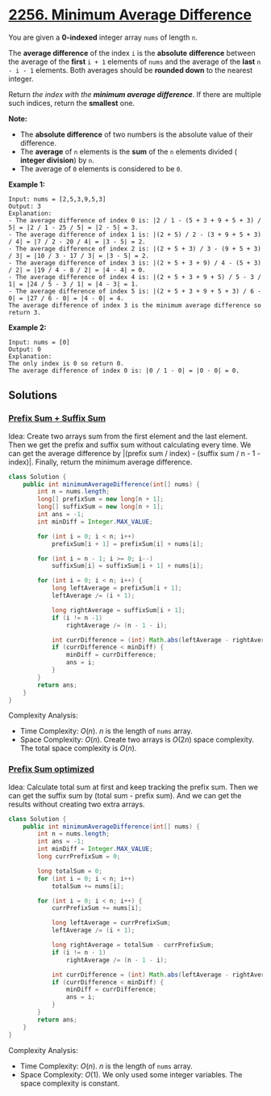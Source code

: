 # [2256. Minimum Average Difference](https://leetcode.com/problems/minimum-average-difference/)

You are given a **0-indexed** integer array `nums` of length `n`.

The **average difference** of the index `i` is the **absolute** **difference** between the average of the **first** `i + 1` elements of `nums` and the average of the **last** `n - i - 1` elements. Both averages should be **rounded down** to the nearest integer.

Return _the index with the **minimum average difference**_. If there are multiple such indices, return the **smallest** one.

**Note:**

- The **absolute difference** of two numbers is the absolute value of their difference.
- The **average** of `n` elements is the **sum** of the `n` elements divided ( **integer division**) by `n`.
- The average of `0` elements is considered to be `0`.

**Example 1:**

```
Input: nums = [2,5,3,9,5,3]
Output: 3
Explanation:
- The average difference of index 0 is: |2 / 1 - (5 + 3 + 9 + 5 + 3) / 5| = |2 / 1 - 25 / 5| = |2 - 5| = 3.
- The average difference of index 1 is: |(2 + 5) / 2 - (3 + 9 + 5 + 3) / 4| = |7 / 2 - 20 / 4| = |3 - 5| = 2.
- The average difference of index 2 is: |(2 + 5 + 3) / 3 - (9 + 5 + 3) / 3| = |10 / 3 - 17 / 3| = |3 - 5| = 2.
- The average difference of index 3 is: |(2 + 5 + 3 + 9) / 4 - (5 + 3) / 2| = |19 / 4 - 8 / 2| = |4 - 4| = 0.
- The average difference of index 4 is: |(2 + 5 + 3 + 9 + 5) / 5 - 3 / 1| = |24 / 5 - 3 / 1| = |4 - 3| = 1.
- The average difference of index 5 is: |(2 + 5 + 3 + 9 + 5 + 3) / 6 - 0| = |27 / 6 - 0| = |4 - 0| = 4.
The average difference of index 3 is the minimum average difference so return 3.
```

**Example 2:**

```
Input: nums = [0]
Output: 0
Explanation:
The only index is 0 so return 0.
The average difference of index 0 is: |0 / 1 - 0| = |0 - 0| = 0.
```

## Solutions
### [Prefix Sum + Suffix Sum](./MinimumAverageDifference.java)

Idea: Create two arrays sum from the first element and the last element. Then we get the prefix and suffix sum without calculating every time. We can get the average difference by |(prefix sum / index) -  (suffix sum / n - 1 - index)|. Finally, return the minimum average difference.

```java
class Solution {
    public int minimumAverageDifference(int[] nums) {
        int n = nums.length;
        long[] prefixSum = new long[n + 1];
        long[] suffixSum = new long[n + 1];
        int ans = -1;
        int minDiff = Integer.MAX_VALUE;

        for (int i = 0; i < n; i++)
            prefixSum[i + 1] = prefixSum[i] + nums[i];

        for (int i = n - 1; i >= 0; i--)
            suffixSum[i] = suffixSum[i + 1] + nums[i];

        for (int i = 0; i < n; i++) {
            long leftAverage = prefixSum[i + 1];
            leftAverage /= (i + 1);

            long rightAverage = suffixSum[i + 1];
            if (i != n -1)
                rightAverage /= (n - 1 - i);

            int currDifference = (int) Math.abs(leftAverage - rightAverage);
            if (currDifference < minDiff) {
                minDiff = currDifference;
                ans = i;
            }
        }
        return ans;
    }
}
```

Complexity Analysis:

- Time Complexity: $O(n)$. $n$ is the length of `nums` array.
- Space Complexity: $O(n)$. Create two arrays is $O(2n)$ space complexity. The total space complexity is $O(n)$.

### [Prefix Sum optimized](./MinimumAverageDifference2.java)

Idea: Calculate total sum at first and keep tracking the prefix sum. Then we can get the suffix sum by (total sum - prefix sum). And we can get the results without creating two extra arrays.

```java
class Solution {
    public int minimumAverageDifference(int[] nums) {
        int n = nums.length;
        int ans = -1;
        int minDiff = Integer.MAX_VALUE;
        long currPrefixSum = 0;

        long totalSum = 0;
        for (int i = 0; i < n; i++)
            totalSum += nums[i];

        for (int i = 0; i < n; i++) {
            currPrefixSum += nums[i];

            long leftAverage = currPrefixSum;
            leftAverage /= (i + 1);

            long rightAverage = totalSum - currPrefixSum;
            if (i != n - 1)
                rightAverage /= (n - 1 - i);

            int currDifference = (int) Math.abs(leftAverage - rightAverage);
            if (currDifference < minDiff) {
                minDiff = currDifference;
                ans = i;
            }
        }
        return ans;
    }
}
```

Complexity Analysis:

- Time Complexity: $O(n)$. $n$ is the length of `nums` array.
- Space Complexity: $O(1)$. We only used some integer variables. The space complexity is constant.
